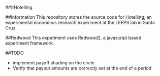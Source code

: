###Hotelling

##Information
This repository stores the source code for Hotelling,
an experimental economics research experiment at the LEEPS lab in Santa Cruz.

##Redwood
This experiment uses Redwood2, a javascript based experiment framework.

##TODO

- implement payoff shading on the circle
- Verify that payout amounts are correctly set at the end of a period